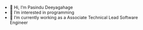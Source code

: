 - 👋 Hi, I’m Pasindu Deeyagahage
- 👀 I’m interested in programming
- 🌱 I’m currently working as a Associate Technical Lead Software Engineer


<!---
Pasii/Pasii is a ✨ special ✨ repository because its `README.md` (this file) appears on your GitHub profile.
You can click the Preview link to take a look at your changes.
--->
